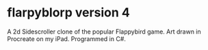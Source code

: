 # flarpyblorp version 4
A 2d Sidescroller clone of the popular Flappybird game. Art drawn in Procreate on my iPad. Programmed in C#. 
